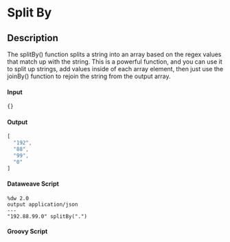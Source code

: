 # Split By

## Description
The splitBy() function splits a string into an array based on the regex values that match up with the string. This is a powerful function, and you can use it to split up strings, add values inside of each array element, then just use the joinBy() function to rejoin the string from the output array.

#### Input
``` javascript
{}
```
#### Output

``` javascript
[
  "192",
  "88",
  "99",
  "0"
]
```

#### Dataweave Script

```
%dw 2.0
output application/json
---
"192.88.99.0" splitBy(".")
```

#### Groovy Script

